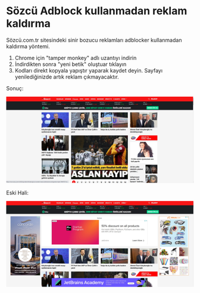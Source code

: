 # Sözcü Adblock kullanmadan reklam kaldırma
Sözcü.com.tr sitesindeki sinir bozucu reklamları adblocker kullanmadan kaldırma yöntemi.


1. Chrome için "tamper monkey" adlı uzantıyı indirin
2. İndirdikten sonra "yeni betik" oluştuar tıklayın
3. Kodları direkt kopyala yapıştır yaparak kaydet deyin. Sayfayı yenilediğinizde artık reklam çıkmayacaktır.


Sonuç:

![Reklamsız hali](https://github.com/altunoren/sozcuadblock/blob/main/reklamsiz.jpg?raw=true)


Eski Hali:

![Reklamlı hali](https://github.com/altunoren/sozcuadblock/blob/main/reklamli.jpg?raw=true)
